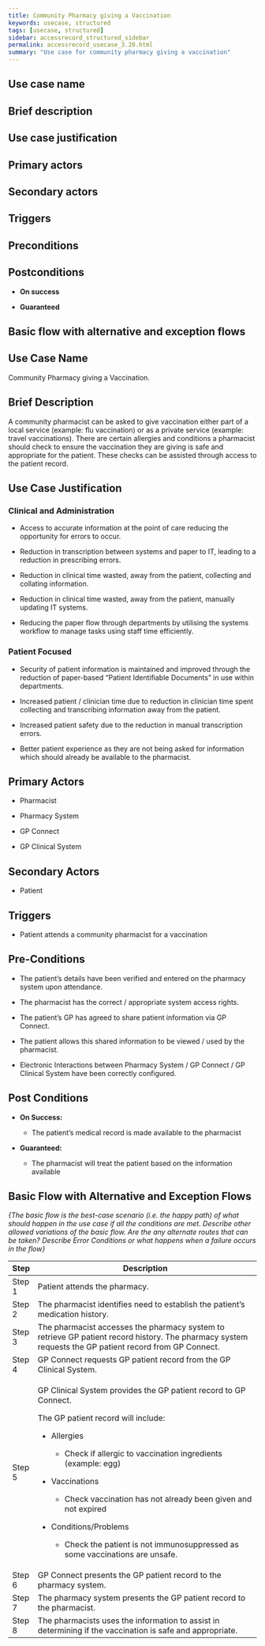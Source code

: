 ```yaml
---
title: Community Pharmacy giving a Vaccination
keywords: usecase, structured
tags: [usecase, structured] 
sidebar: accessrecord_structured_sidebar
permalink: accessrecord_usecase_3.20.html
summary: "Use case for community pharmacy giving a vaccination"
---
```


## Use case name


## Brief description


## Use case justification


## Primary actors


## Secondary actors


## Triggers


## Preconditions


## Postconditions

-   **On success**

-   **Guaranteed**


## Basic flow with alternative and exception flows






## Use Case Name

Community Pharmacy giving a Vaccination.

## Brief Description

A community pharmacist can be asked to give vaccination either part of a
local service (example: flu vaccination) or as a private service
(example: travel vaccinations). There are certain allergies and
conditions a pharmacist should check to ensure the vaccination they are
giving is safe and appropriate for the patient. These checks can be
assisted through access to the patient record.

## Use Case Justification

### Clinical and Administration

-   Access to accurate information at the point of care reducing the
    opportunity for errors to occur.

-   Reduction in transcription between systems and paper to IT, leading
    to a reduction in prescribing errors.

-   Reduction in clinical time wasted, away from the patient, collecting
    and collating information.

-   Reduction in clinical time wasted, away from the patient, manually
    updating IT systems.

-   Reducing the paper flow through departments by utilising the systems
    workflow to manage tasks using staff time efficiently.

### Patient Focused

-   Security of patient information is maintained and improved through
    the reduction of paper-based “Patient Identifiable Documents” in use
    within departments.

-   Increased patient / clinician time due to reduction in clinician
    time spent collecting and transcribing information away from the
    patient.

-   Increased patient safety due to the reduction in manual
    transcription errors.

-   Better patient experience as they are not being asked for
    information which should already be available to the pharmacist.

## Primary Actors

- Pharmacist

- Pharmacy System

- GP Connect

- GP Clinical System

## Secondary Actors

- Patient

## Triggers

- Patient attends a community pharmacist for a vaccination

## Pre-Conditions

-   The patient’s details have been verified and entered on the pharmacy
    system upon attendance.

-   The pharmacist has the correct / appropriate system access rights.

-   The patient’s GP has agreed to share patient information via GP
    Connect.

-   The patient allows this shared information to be viewed / used by
    the pharmacist.

-   Electronic Interactions between Pharmacy System / GP Connect / GP
    Clinical System have been correctly configured.

## Post Conditions

-   **On Success:**

    -   The patient’s medical record is made available to the pharmacist

-   **Guaranteed:**

    -   The pharmacist will treat the patient based on the information
        available

## Basic Flow with Alternative and Exception Flows

*{The basic flow is the best-case scenario (i.e. the happy path) of what
should happen in the use case if all the conditions are met. Describe
other allowed variations of the basic flow. Are the any alternate routes
that can be taken? Describe Error Conditions or what happens when a
failure occurs in the flow}*

<table>
<thead>
<tr class="header">
<th style="width:10%">Step</th>
<th>Description</th>
</tr>
</thead>
<tbody>
<tr class="odd">
<td>Step 1</td>
<td>Patient attends the pharmacy.</td>
</tr>
<tr class="even">
<td>Step 2</td>
<td>The pharmacist identifies need to establish the patient’s medication history.</td>
</tr>
<tr class="odd">
<td>Step 3</td>
<td>The pharmacist accesses the pharmacy system to retrieve GP patient record history. The pharmacy system requests the GP patient record from GP Connect.</td>
</tr>
<tr class="even">
<td>Step 4</td>
<td>GP Connect requests GP patient record from the GP Clinical System.</td>
</tr>
<tr class="odd">
<td>Step 5</td>
<td><p>GP Clinical System provides the GP patient record to GP Connect.</p>
<p>The GP patient record will include:</p>
<ul>
<li><p>Allergies</p>
<ul>
<li><p>Check if allergic to vaccination ingredients (example: egg)</p></li>
</ul></li>
<li><p>Vaccinations</p>
<ul>
<li><p>Check vaccination has not already been given and not expired</p></li>
</ul></li>
<li><p>Conditions/Problems</p>
<ul>
<li><p>Check the patient is not immunosuppressed as some vaccinations are unsafe.</p></li>
</ul></li>
</ul></td>
</tr>
<tr class="even">
<td>Step 6</td>
<td>GP Connect presents the GP patient record to the pharmacy system.</td>
</tr>
<tr class="odd">
<td>Step 7</td>
<td>The pharmacy system presents the GP patient record to the pharmacist.</td>
</tr>
<tr class="even">
<td>Step 8</td>
<td>The pharmacists uses the information to assist in determining if the vaccination is safe and appropriate.</td>
</tr>
</tbody>
</table>
